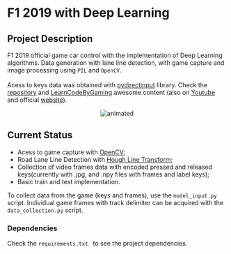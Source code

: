 # F1 2019 with Deep Learning

## Project Description
F1 2019 official game car control with the implementation of Deep Learning algorithms. Data generation with lane line detection, with game capture and image processing using ```PIL``` and ```OpenCV```. 
<br>
<br> Acess to keys data was obtained with [pydirectinput](https://github.com/learncodebygaming/pydirectinput) library. Check the [repository](https://github.com/learncodebygaming/pydirectinput) and [LearnCodeByGaming](https://github.com/learncodebygaming) awesome content (also on [Youtube](https://www.youtube.com/channel/UCD8vb6Bi7_K_78nItq5YITA) and official [website](https://learncodebygaming.com/)).

<p align="center">
  <img src="Demo/demo.gif" alt="animated" />
</p>

## Current Status

- Acess to game capture with [OpenCV](https://docs.opencv.org/master/d6/d00/tutorial_py_root.html);
- Road Lane Line Detection with [Hough Line Transform](https://opencv24-python-tutorials.readthedocs.io/en/stable/py_tutorials/py_imgproc/py_houghlines/py_houghlines.html);
- Collection of video frames data with encoded pressed and released keys(currently with .jpg, and .npy files with frames and label keys);
- Basic train and test implementation.

To collect data from the game (keys and frames), use the  ```model_input.py``` script. Individual game frames with track delimiter can be acquired with the ```data_collection.py``` script.

### Dependencies

Check the ```requirements.txt ``` to see the project dependencies.
